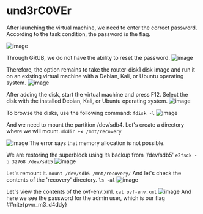 # und3rC0VEr

After launching the virtual machine, we need to enter the correct password. According to the task condition, the password is the flag.

![image](https://github.com/user-attachments/assets/f957d238-6d1a-4e9f-91f8-b83bdeb0219d)

Through GRUB, we do not have the ability to reset the password.
![image](https://github.com/user-attachments/assets/a3cefef4-42fa-4cff-8765-d71ff080f904)

Therefore, the option remains to take the router-disk1 disk image and run it on an existing virtual machine with a Debian, Kali, or Ubuntu operating system.
![image](https://github.com/user-attachments/assets/b9a633d8-b1a5-400f-ac60-20033b934053)


After adding the disk, start the virtual machine and press F12. Select the disk with the installed Debian, Kali, or Ubuntu operating system.
![image](https://github.com/user-attachments/assets/c702dbcd-7134-4ca6-a899-9c4abf735d02)

To browse the disks, use the following command:
```fdisk -l```
![image](https://github.com/user-attachments/assets/8f6eec5a-f7fb-43fc-9ead-b848f26cbd48)

And we need to mount the partition /dev/sdb4. Let's create a directory where we will mount.
```mkdir +x /mnt/recovery```

![image](https://github.com/user-attachments/assets/c3af891f-e82d-4992-a0aa-194d38fbfda3) The error says that memory allocation is not possible.

We are restoring the superblock using its backup from '/dev/sdb5'
```e2fsck -b 32768 /dev/sdb5```
![image](https://github.com/user-attachments/assets/29caa62f-a936-46fa-83fa-f4cee3706f7e)

Let's remount it.
```mount /dev/sdb5 /mnt/recovery/```
And let's check the contents of the 'recovery' directory.
```ls -al```
![image](https://github.com/user-attachments/assets/b290ce42-6333-4ace-9b47-239ade896afa)

Let's view the contents of the ovf-env.xml.
```cat ovf-env.xml```
![image](https://github.com/user-attachments/assets/ae77ceea-81c6-4691-b084-1863f7568a73)
And here we see the password for the admin user, which is our flag
##nite{pwn_m3_d4ddy}
